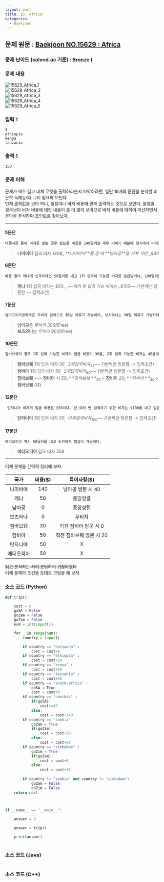 ```yaml
---
layout: post
title: 18. Africa
categories:
  - Baekjoon
---
```


## 문제 원문 : [Baekjoon NO.15629 : Africa](https://www.acmicpc.net/problem/15629)  

### 문제 난이도 (solved.ac 기준) : Bronze I

### 문제 내용
![15629_Africa_1](/assets/images/Baekjoon/15629_Africa_1.PNG)  
![15629_Africa_2](/assets/images/Baekjoon/15629_Africa_2.PNG)  
![15629_Africa_3](/assets/images/Baekjoon/15629_Africa_3.PNG)  
![15629_Africa_4](/assets/images/Baekjoon/15629_Africa_4.PNG)  
![15629_Africa_5](/assets/images/Baekjoon/15629_Africa_5.PNG)  

### 입력 1
```
3
ethiopia
kenya
tanzania
```
### 출력 1
```
150
```  

### 문제 이해
문제가 매우 길고 대체 무엇을 출력하라는지 파악하려면, 일단 18개의 문단을 분석할 비문학 독해능력(...)이 필요해 보인다.  
먼저 출력값을 보아 하니, 일정이나 비자 비용에 관해 출력하는 것으로 보인다. 일정일 경우보다 비자 비용에 대한 내용이 좀 더 많이 보이므로 비자 비용에 대하여 계산하면서 문단을 분석하며 포인트를 찾아보자.  

---
#### 5문단
```markdown
대행사를 통해 비자를 받는 경우 필요한 비용은 140달러로 매우 비싸기 때문에 현지에서 비자를 받는 것이 비용 측면에서는 유리하지만, 아프리카에서 한국인이 나미비아 비자를 받을 수 있는 곳은 매우 한정적이다."와  "많은 여행객들이 가는 지역 중에서는 남아프리카공화국의 케이프타운이 사실상 유일하기 때문에 경로 상 남아프리카공화국을 먼저 방문하지 않거나 케이프타운에서 비자가 발급될 때까지 충분히 머무를 수 없는 사람의 경우 한국에서 비자를 신청해야 한다. 만약 남아프리카공화국에서 비자를 받는 것이 가능하다면 그 비용은 40달러로 매우 저렴해진다.
```
> **나미비아** 입국 비자 _140$_  
>**나미비아**를 갈 때 **남아공**을 거쳐 가면 _$40_

#### 6문단
```markdown
예를 들어 케냐에 입국하려면 50달러를 내고 1회 입국이 가능한 비자를 발급받거나, 100달러를 내고 여러 번 입국이 가능한 비자를 받아야 한다.
```
> **케냐** 1회 입국 비자는 _$50_, ~~여러 번 입국 가능 비자는 _$100_~~ 
>(1번씩만 방문함 -> 입력조건)  

#### 7문단
```markdown
남아프리카공화국은 무비자 입국으로 30일 체류가 가능하며, 보츠와나는 90일 체류가 가능하다.
```
> **남아공**은 _무비자 30일_(Free)  
> **보츠와나**는 _무비자 90일_(Free)  

#### 10문단
```markdown
짐바브웨의 경우 1회 입국 가능한 비자의 발급 비용이 30불, 2회 입국 가능한 비자는 45불이다. 잠비아는 1회 입국 가능한 비자가 50불, 2회 입국 가능한 비자가 80불이다.", " 다행히 이와 같이 방문하는 여행객들이 선택할 수 있는 옵션이 한 가지가 더 있는데, 잠비아-짐바브웨 연합 비자가 이에 해당한다. 이 비자를 발급받을 경우 지정된 기간 동안 짐바브웨와 잠비아 간을 제한 없이 방문할 수 있다. 단, 잠비아 혹은 짐바브웨가 아닌 다른 국가로 이동한 경우 비자는 유효하지 않게 된다. 이 비자를 발급받는 비용은 50불로, 두 국가를 모두 방문할 계획이 있는 여행객이라면 이를 발급받는 것이 유리하다. 따라서 국가별 방문 순서를 잘 정하면 비자 발급 비용을 절약할 수 있다. 그래서 국가를 방문하는 순서가 있을 때 총 비자 발급 비용을 구하려고 한다. 지금까지의 설명과 앞으로 적을 다른 국가 및 지역에 대한 소개를 조합하면 이를 해결하기 위한 충분한 정보를 얻을 수 있을 것이다. 이때 비용을 줄이기 위해 정해진 순서 중간에 다른 국가를 방문하는 것도 생각해볼 수 있겠지만 일단 여기에서는 생각하지 않기로 하자.
```

> **짐바브웨** 1회 입국 비자 _30$_, ~~2회 입국 비자 _45$_~~
>(1번씩만 방문함 -> 입력조건)  
> **잠비아** 1회 입국 비자 _50$_, ~~2회 입국 비자 _80$_~~
>(1번씩만 방문함 -> 입력조건)  
> **짐바브웨** <-> **잠비아** 시 _50$_ 
>(**짐바브웨** _30$_ > **잠비아** _20$_ / **잠비아** _50$_ > **짐바브웨** _0$_)  

#### 12문단
```markdown
 탄자니아 비자의 발급 비용은 $50이다. 단 여러 번 입국하기 위한 비자는 $100를 내고 발급이 가능하다.
```

> **탄자니아** 1회 입국 비자 _50$_, ~~다회 입국 비자 _100$_~~
>(1번씩만 방문함 -> 입력조건)  

#### 17문단
```markdown
에티오피아 역시 50달러를 내고 도착비자 발급이 가능하다.
```
> **에티오피아** 입국 비자 _50$_  

---

이제 문제를 간략히 정리해 보자.  

|국가|비용($)|특이사항($)|
|:---:|:---:|:---:|
|나미비아|140|남아공 방문 시 40|
|케냐|50|중앙정렬|X|
|남아공|0|중앙정렬|무비자|
|보츠와나|0|무비자|
|짐바브웨|30|직전 잠비아 방문 시 0|
|잠비아|50|직전 짐바브웨 방문 시 20|
|탄자니아|50|X|
|에티오피아|50|X|

~~읽고 분석하는 사이 코딩하기 귀찮아졌다~~  
이제 문제의 조건을 토대로 코딩을 해 보자.  

### 소스 코드 (Python)
```python
def trip():

    cost = 0
    goSA = False
    goZam = False
    goZim = False
    num = int(input())

    for _ in range(num):
        country = input()

        if country == "botswana" :
            cost = cost+0
        if country == "ethiopia" :
            cost = cost+50
        if country == "kenya" :
            cost = cost+50
        if country == "tanzania" :
            cost = cost+50
        if country == "south-africa" :
            goSA = True
            cost = cost+0
        if country == "namibia" :
            if(goSA):
                cost+=40
            else:
                cost = cost+140
        if country == "zambia" :
            goZam = True
            if(goZim):
                cost = cost+20
            else:
                cost = cost+50
        if country == "zimbabwe" :
            goZim = True
            if(goZam):
                cost = cost+0
            else:
                cost = cost+30
        
        if country != "zambia" and country != "zimbabwe":
            goZam = False
            goZim = False
    return cost
        


if __name__ == "__main__":

    answer = 0

    answer = trip()

    print(answer)
    

```  

### 소스 코드 (Java)
```java

```  

### 소스 코드 (C++)

```cpp

```

